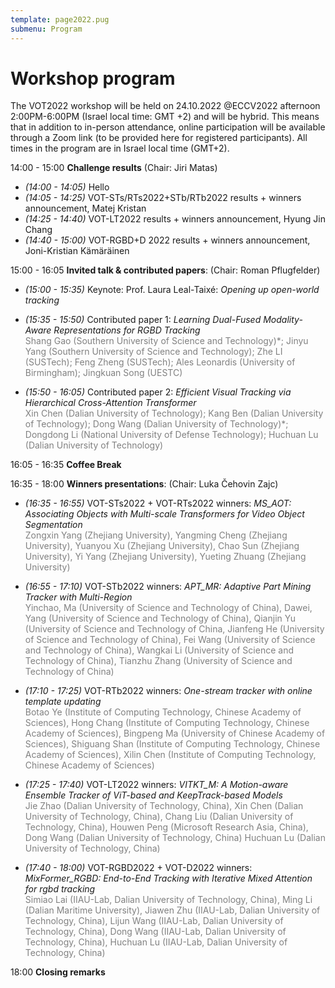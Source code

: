 ```yaml
---
template: page2022.pug
submenu: Program
---
```


# Workshop program

The VOT2022 workshop will be held on 24.10.2022 @ECCV2022 afternoon 2:00PM-6:00PM (Israel local time: GMT +2) and will be hybrid. This means that in addition to in-person attendance, online participation will be available through a Zoom link (to be provided here for registered participants). All times in the program are in Israel local time (GMT+2).

14:00 - 15:00 **Challenge results** (Chair: Jiri Matas)

 * *(14:00 - 14:05)* Hello
 * *(14:05 - 14:25)* VOT-STs/RTs2022+STb/RTb2022 results + winners announcement, Matej Kristan
 * *(14:25 - 14:40)* VOT-LT2022 results + winners announcement, Hyung Jin Chang
 * *(14:40 - 15:00)* VOT-RGBD+D 2022 results + winners announcement, Joni-Kristian Kämäräinen

15:00 - 16:05 **Invited talk & contributed papers**: (Chair: Roman Pflugfelder)

 * *(15:00 - 15:35)* Keynote: Prof. Laura Leal-Taixé: *Opening up open-world tracking*
 * *(15:35 - 15:50)* Contributed paper 1: 
    *Learning Dual-Fused Modality-Aware Representations for RGBD Tracking* <br />
    <span style="color:gray">Shang Gao (Southern University of Science and Technology)*; Jinyu Yang (Southern University of Science and Technology); Zhe LI (SUSTech); Feng Zheng (SUSTech); Ales Leonardis (University of Birmingham); Jingkuan Song (UESTC)</span>

 * *(15:50 - 16:05)* Contributed paper 2: 
    *Efficient Visual Tracking via Hierarchical Cross-Attention Transformer* <br />
    <span style="color:gray">Xin Chen (Dalian University of Technology); Kang Ben (Dalian University of Technology); Dong Wang (Dalian University of Technology)*; Dongdong Li (National University of Defense Technology); Huchuan Lu (Dalian University of Technology)</span>

16:05 - 16:35 **Coffee Break**

16:35 - 18:00 **Winners presentations**: (Chair: Luka Čehovin Zajc)

 * *(16:35 - 16:55)* VOT-STs2022 + VOT-RTs2022 winners:
    *MS_AOT: Associating Objects with Multi-scale Transformers for Video Object Segmentation* <br />
    <span style="color:gray">Zongxin Yang (Zhejiang University), Yangming Cheng (Zhejiang University), Yuanyou Xu (Zhejiang University), Chao Sun (Zhejiang University), Yi Yang (Zhejiang University), Yueting Zhuang (Zhejiang University)</span>

 * *(16:55 - 17:10)* VOT-STb2022 winners:
    *APT_MR: Adaptive Part Mining Tracker with Multi-Region* <br />
    <span style="color:gray">Yinchao, Ma (University of Science and Technology of China), Dawei, Yang (University of Science and Technology of China), Qianjin Yu (University of Science and Technology of China, Jianfeng He (University of Science and Technology of China), Fei Wang (University of Science and Technology of China), Wangkai Li (University of Science and Technology of China), Tianzhu Zhang (University of Science and Technology of China)</span>

 * *(17:10 - 17:25)* VOT-RTb2022 winners:
    *One-stream tracker with online template updating* <br />
    <span style="color:gray">Botao Ye (Institute of Computing Technology, Chinese Academy of Sciences), Hong Chang (Institute of Computing Technology, Chinese Academy of Sciences), Bingpeng Ma (University of Chinese Academy of Sciences),  Shiguang Shan (Institute of Computing Technology, Chinese Academy of Sciences), Xilin  Chen (Institute of Computing Technology, Chinese Academy of Sciences)</span>

 * *(17:25 - 17:40)* VOT-LT2022 winners: 
    *VITKT_M: A Motion-aware Ensemble Tracker of ViT-based and KeepTrack-based Models* <br />
    <span style="color:gray">Jie Zhao (Dalian University of Technology, China), Xin Chen (Dalian University of Technology, China), Chang Liu (Dalian University of Technology, China), Houwen Peng (Microsoft Research Asia, China), Dong Wang (Dalian University of Technology, China) Huchuan Lu (Dalian University of Technology, China)</span>

 * *(17:40 - 18:00)* VOT-RGBD2022 + VOT-D2022 winners:
    *MixFormer_RGBD: End-to-End Tracking with Iterative Mixed Attention for rgbd tracking* <br />
    <span style="color:gray">Simiao Lai (IIAU-Lab, Dalian University of Technology, China), Ming Li (Dalian Maritime University), Jiawen Zhu (IIAU-Lab, Dalian University of Technology, China), Lijun Wang (IIAU-Lab, Dalian University of Technology, China), Dong Wang (IIAU-Lab, Dalian University of Technology, China), Huchuan Lu (IIAU-Lab, Dalian University of Technology, China)</span>


18:00 **Closing remarks**
